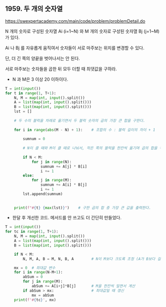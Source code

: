## 1959. 두 개의 숫자열
https://swexpertacademy.com/main/code/problem/problemDetail.do

N 개의 숫자로 구성된 숫자열 Ai (i=1~N) 와 M 개의 숫자로 구성된 숫자열 Bj (j=1~M) 가 있다.

Ai 나 Bj 를 자유롭게 움직여서 숫자들이 서로 마주보는 위치를 변경할 수 있다.

단, 더 긴 쪽의 양끝을 벗어나서는 안 된다.
 
서로 마주보는 숫자들을 곱한 뒤 모두 더할 때 최댓값을 구하라.

* N 과 M은 3 이상 20 이하이다.

```python
T = int(input())
for t in range(1, T+1):
    N, M = map(int, input().split())
    A = list(map(int, input().split()))
    B = list(map(int, input().split()))
    lst = []
    
    # 두 수의 블럭을 차례로 옮기면서 두 블럭 숫자의 곱의 가장 큰 합을 구한다.
    
    for i in range(abs(M - N) + 1):    # 조합의 수 : 블럭 길이의 차이 + 1
        
        sumnum = 0
        
        # N이 클 때와 M이 클 때로 나눠서, 작은 쪽의 블럭을 한칸씩 옮기며 곱의 합을 구한다.
        
        if N < M:    
            for j in range(N):
                sumnum += A[j] * B[i]
                i += 1
        else:
            for j in range(M):
                sumnum += A[i] * B[j]
                i += 1
        lst.append(sumnum)
            
        
    print(f"#{t} {max(lst)}")    # 구한 곱의 합 중 가장 큰 값을 출력한다.
```

* 한달 후 개선한 코드. 메서드를 안 쓰고도 더 간단히 만들었다.

```python
T = int(input())
for tc in range(1, T+1):
    N, M = map(int, input().split())
    A = list(map(int, input().split()))
    B = list(map(int, input().split()))

    if N < M:
        N, M, A, B = M, N, B, A        # N이 M보다 크도록 조정 (A가 B보다 길도록)

    mx = 0  # 최대값 변수
    for i in range(N-M+1):
        abSum = 0
        for j in range(M):
            abSum += A[i+j]*B[j]       # M을 한칸씩 밀면서 계산
        if abSum > mx:                 # 최대값일 때 갱신
            mx = abSum
    print(f'#{tc}', mx)
```

